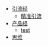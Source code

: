 <!-- 左侧导航栏 -->

* [引流经](drainage/te2)
    * [精准引流]()
* [产品经](drainage/te1 "测试子标题sss") 
    * [test]()
* [思维](drainage/te1 "测试子标题sss") 
